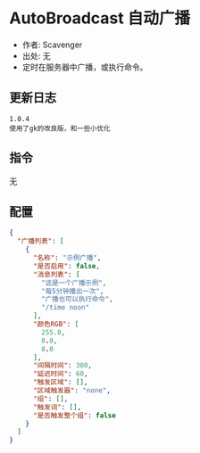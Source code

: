 # AutoBroadcast 自动广播

- 作者: Scavenger
- 出处: 无
- 定时在服务器中广播，或执行命令。

## 更新日志

```
1.0.4
使用了gk的改良版，和一些小优化
```

## 指令

无

## 配置

```json
{
  "广播列表": [
    {
      "名称": "示例广播",
      "是否启用": false,
      "消息列表": [
        "这是一个广播示例",
        "每5分钟播出一次",
        "广播也可以执行命令",
        "/time noon"
      ],
      "颜色RGB": [
        255.0,
        0.0,
        0.0
      ],
      "间隔时间": 300,
      "延迟时间": 60,
      "触发区域": [],
      "区域触发器": "none",
      "组": [],
      "触发词": [],
      "是否触发整个组": false
    }
  ]
}
```
